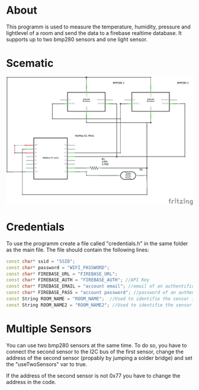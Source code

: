 # About
This programm is used to measure the temperature, humidity, pressure and lightlevel of a room and send the data to a firebase realtime database. It supports up to two bmp280 sensors and one light sensor. 

# Scematic
![Scematic](schematic.png)

# Credentials
To use the programm create a file called "credentials.h" in the same folder as the main file. The file should contain the following lines:
```c++
const char* ssid = "SSID";
const char* password = "WIFI_PASSWORD";
const char* FIREBASE_URL = "FIREBASE_URL";
const char* FIREBASE_AUTH = "FIREBASE_AUTH"; //API Key
const char* FIREBASE_EMAIL = "account email"; //email of an authentificated user
const char* FIREBASE_PASS = "account password"; //password of an authentificated user
const String ROOM_NAME = "ROOM_NAME";  //Used to identifie the sensor in the database
const String ROOM_NAME2 = "ROOM_NAME2"; //Used to identifie the sensor in the database (if you have more than one sensor connected)
```

# Multiple Sensors
You can use two bmp280 sensors at the same time. To do so, you have to connect the second sensor to the I2C bus of the first sensor, change the address of the second sensor (propably by jumping a solder bridge) and set the "useTwoSensors" var to true.

If the address of the second sensor is not 0x77 you have to change the address in the code.
